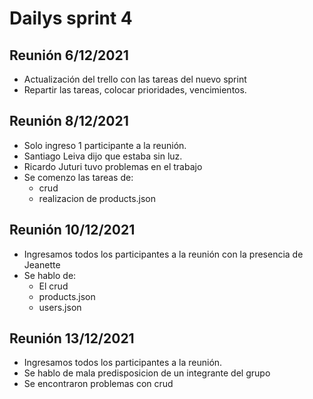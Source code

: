 # Dailys sprint 4
## Reunión 6/12/2021
- Actualización del trello con las tareas del nuevo sprint
- Repartir las tareas, colocar prioridades, vencimientos.

## Reunión 8/12/2021
- Solo ingreso 1 participante a la reunión.
- Santiago Leiva dijo que estaba sin luz.
- Ricardo Juturi tuvo problemas en el trabajo
- Se comenzo las tareas de:
    - crud
    - realizacion de products.json

## Reunión 10/12/2021
- Ingresamos todos los participantes a la reunión con la presencia de Jeanette
- Se hablo de:
    - El crud
    - products.json
    - users.json

## Reunión 13/12/2021
- Ingresamos todos los participantes a la reunión.
- Se hablo de mala predisposicion de un integrante del grupo
- Se encontraron problemas con crud
